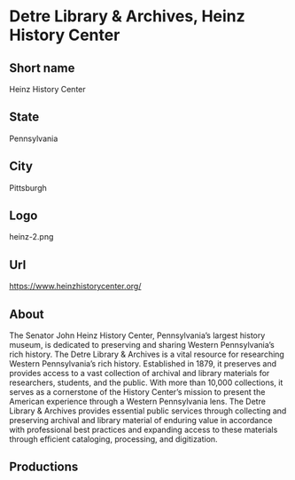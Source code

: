 # Detre Library & Archives, Heinz History Center

## Short name

Heinz History Center

## State

Pennsylvania

## City

Pittsburgh

## Logo

heinz-2.png

## Url

https://www.heinzhistorycenter.org/

## About

The Senator John Heinz History Center, Pennsylvania’s largest history museum, is dedicated to preserving and sharing Western Pennsylvania’s rich history. The Detre Library & Archives is a vital resource for researching Western Pennsylvania’s rich history. Established in 1879, it preserves and provides access to a vast collection of archival and library materials for researchers, students, and the public. With more than 10,000 collections, it serves as a cornerstone of the History Center’s mission to present the American experience through a Western Pennsylvania lens. The Detre Library & Archives provides essential public services through collecting and preserving archival and library material of enduring value in accordance with professional best practices and expanding access to these materials through efficient cataloging, processing, and digitization.

## Productions
